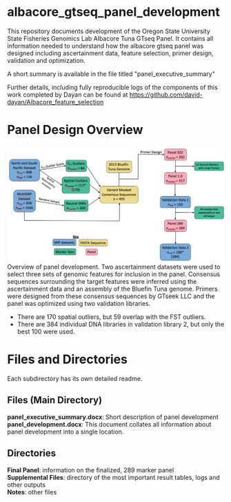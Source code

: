# albacore_gtseq_panel_development

This repository documents development of the Oregon State University State Fisheries Genomics Lab Albacore Tuna GTseq Panel. It contains all information needed to understand how the albacore gtseq panel was designed including ascertainment data, feature selection, primer design, validation and optimization.

A short summary is available in the file titled "panel_executive_summary"

Further details, including fully reproducible logs of the components of this work completed by Dayan can be found at https://github.com/david-dayan/Albacore_feature_selection

# Panel Design Overview

![flowchart](https://github.com/State-Fisheries-Genomics-Lab/albacore_gtseq_panel_development/blob/main/notes/flowchart.png)
Overview of panel development. Two ascertainment datasets were used to select three sets of genomic features for inclusion in the panel. Consensus sequences surrounding the target features were inferred using the ascertainment data and an assembly of the Bluefin Tuna genome. Primers were designed from these consensus sequences by GTseek LLC and the panel was optimized using two validation libraries. 
* There are 170 spatial outliers, but 59 overlap with the FST outliers.
* There are 384 individual DNA libraries in validation library 2, but only the best 100 were used. 


# Files and Directories

Each subdirectory has its own detailed readme.

## Files (Main Directory)

__panel_executive_summary.docx__: Short description of panel development  
__panel_development.docx__: This document collates all information about panel development into a single location. 
## Directories

__Final Panel__: information on the finalized, 289 marker panel  
__Supplemental Files__: directory of the most important result tables, logs and other outputs  
__Notes__: other files  

